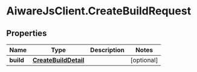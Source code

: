 # AiwareJsClient.CreateBuildRequest

## Properties

Name | Type | Description | Notes
------------ | ------------- | ------------- | -------------
**build** | [**CreateBuildDetail**](CreateBuildDetail.md) |  | [optional] 


